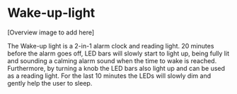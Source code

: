 # Wake-up-light

[Overview image to add here]

The Wake-up light is a 2-in-1 alarm clock and reading light. 20 minutes before the alarm goes off, LED bars will slowly start to light up, being fully lit and sounding a calming alarm sound when the time to wake is reached. Furthermore, by turning a knob the LED bars also light up and can be used as a reading light. For the last 10 minutes the LEDs will slowly dim and gently help the user to sleep. 
